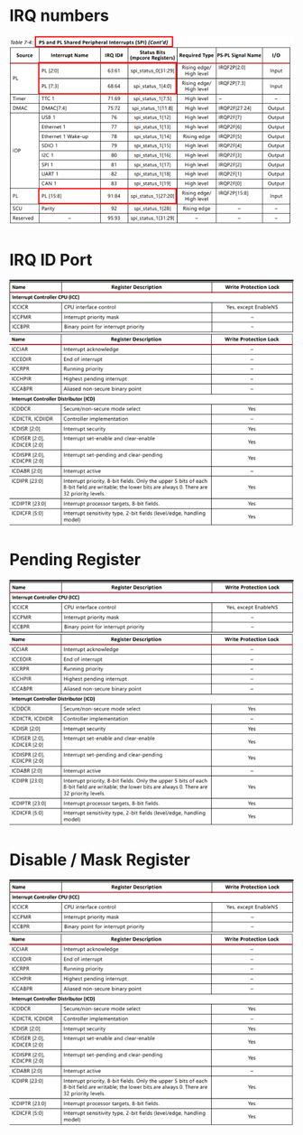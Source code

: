 # IRQ numbers
![image](https://github.com/daven55663/SoC_HW2/blob/main/IRQ.PNG)
# IRQ ID Port
![image](https://github.com/daven55663/SoC_HW2/blob/main/IRQ%20ID%20Port.PNG)
# Pending Register
![image](https://github.com/daven55663/SoC_HW2/blob/main/IRQ%20ID%20Port.PNG)
# Disable / Mask Register
![image](https://github.com/daven55663/SoC_HW2/blob/main/IRQ%20ID%20Port.PNG)
